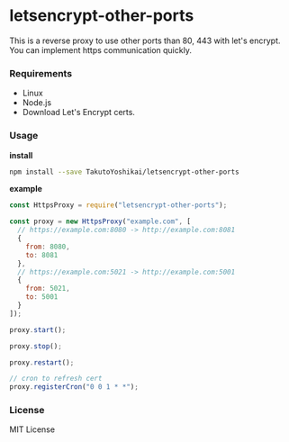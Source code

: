 # letsencrypt-other-ports
This is a reverse proxy to use other ports than 80, 443 with let's encrypt. You can implement https communication quickly.

### Requirements
* Linux
* Node.js
* Download Let's Encrypt certs.

### Usage
**install**
```bash
npm install --save TakutoYoshikai/letsencrypt-other-ports
```

**example**
```javascript
const HttpsProxy = require("letsencrypt-other-ports");

const proxy = new HttpsProxy("example.com", [
  // https://example.com:8080 -> http://example.com:8081
  {
    from: 8080,
    to: 8081
  },
  // https://example.com:5021 -> http://example.com:5001
  {
    from: 5021,
    to: 5001
  }
]);

proxy.start();

proxy.stop();

proxy.restart();

// cron to refresh cert
proxy.registerCron("0 0 1 * *");
```


### License
MIT License
